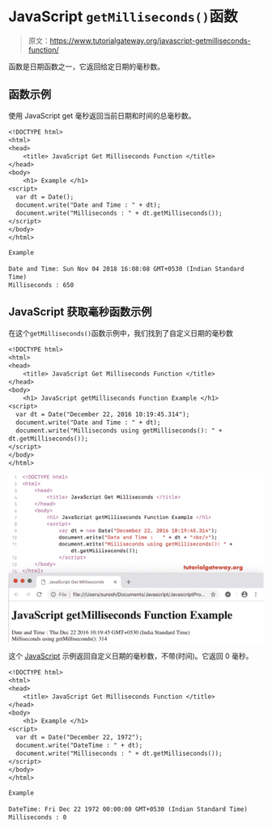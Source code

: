 # JavaScript `getMilliseconds()`函数

> 原文：<https://www.tutorialgateway.org/javascript-getmilliseconds-function/>

函数是日期函数之一，它返回给定日期的毫秒数。

## 函数示例

使用 JavaScript get 毫秒返回当前日期和时间的总毫秒数。

```
<!DOCTYPE html>
<html>
<head>
    <title> JavaScript Get Milliseconds Function </title>
</head>
<body>
    <h1> Example </h1>
<script>
  var dt = Date();  
  document.write("Date and Time : " + dt);
  document.write("Milliseconds : " + dt.getMilliseconds());
</script>
</body>
</html>
```

```
Example

Date and Time: Sun Nov 04 2018 16:08:08 GMT+0530 (Indian Standard Time)
Milliseconds : 650
```

## JavaScript 获取毫秒函数示例

在这个`getMilliseconds()`函数示例中，我们找到了自定义日期的毫秒数

```
<!DOCTYPE html>
<html>
<head>
    <title> JavaScript Get Milliseconds Function </title>
</head>
<body>
    <h1> JavaScript getMilliseconds Function Example </h1>
<script>
  var dt = Date("December 22, 2016 10:19:45.314");
  document.write("Date and Time : " + dt);
  document.write("Milliseconds using getMilliseconds(): " + dt.getMilliseconds());
</script>
</body>
</html>
```

![JavaScript getMilliseconds Function 2](img/59cd9b31abc10d2477072fe760c9a4f0.png)

这个 [JavaScript](https://www.tutorialgateway.org/javascript/) 示例返回自定义日期的毫秒数，不带(时间)。它返回 0 毫秒。

```
<!DOCTYPE html>
<html>
<head>
    <title> JavaScript Get Milliseconds Function </title>
</head>
<body>
    <h1> Example </h1>
<script>
  var dt = Date("December 22, 1972");
  document.write("DateTime : " + dt);
  document.write("Milliseconds : " + dt.getMilliseconds());
</script>
</body>
</html>
```

```
Example

DateTime: Fri Dec 22 1972 00:00:00 GMT+0530 (Indian Standard Time)
Milliseconds : 0
```